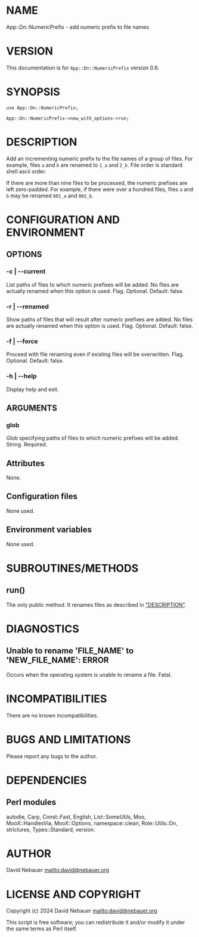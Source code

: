 # NAME

App::Dn::NumericPrefix - add numeric prefix to file names

# VERSION

This documentation is for `App::Dn::NumericPrefix` version 0.6.

# SYNOPSIS

    use App::Dn::NumericPrefix;

    App::Dn::NumericPrefix->new_with_options->run;

# DESCRIPTION

Add an incrementing numeric prefix to the file names of a group of files. For
example, files `a` and `b` are renamed to `1_a` and `2_b`. File order is
standard shell ascii order.

If there are more than nine files to be processed, the numeric prefixes are
left zero-padded. For example, if there were over a hundred files, files `a`
and `b` may be renamed `001_a` and `002_b`.

# CONFIGURATION AND ENVIRONMENT

## OPTIONS

### -c | --current

List paths of files to which numeric prefixes will be added. No files are
actually renamed when this option is used. Flag. Optional. Default: false.

### -r | --renamed

Show paths of files that will result after numeric prefixes are added. No files
are actually renamed when this option is used. Flag. Optional. Default:
false.

### -f | --force

Proceed with file renaming even if existing files will be overwritten. Flag.
Optional. Default: false.

### -h | --help

Display help and exit.

## ARGUMENTS

### glob

Glob specifying paths of files to which numeric prefixes will be added.
String. Required.

## Attributes

None.

## Configuration files

None used.

## Environment variables

None used.

# SUBROUTINES/METHODS

## run()

The only public method. It renames files as described in ["DESCRIPTION"](#description).

# DIAGNOSTICS

## Unable to rename 'FILE\_NAME' to 'NEW\_FILE\_NAME': ERROR

Occurs when the operating system is unable to rename a file. Fatal.

# INCOMPATIBILITIES

There are no known incompatibilities.

# BUGS AND LIMITATIONS

Please report any bugs to the author.

# DEPENDENCIES

## Perl modules

autodie, Carp, Const::Fast, English, List::SomeUtils, Moo, MooX::HandlesVia,
MooX::Options, namespace::clean, Role::Utils::Dn, strictures, Types::Standard,
version.

# AUTHOR

David Nebauer [mailto:david@nebauer.org](mailto:david@nebauer.org)

# LICENSE AND COPYRIGHT

Copyright (c) 2024 David Nebauer [mailto:david@nebauer.org](mailto:david@nebauer.org)

This script is free software; you can redistribute it and/or modify
it under the same terms as Perl itself.

